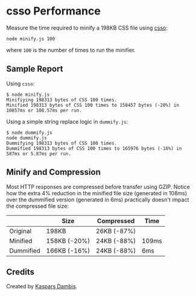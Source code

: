 # csso Performance

Measure the time required to minify a 198KB CSS file using [csso](https://github.com/css/csso):

    node minify.js 100

where `100` is the number of times to run the minifier.

## Sample Report

Using `csso`:

    $ node minify.js
    Minifiying 198313 bytes of CSS 100 times.
    Minified 198313 bytes of CSS 100 times to 158457 bytes (-20%) in 10857ms or 108.57ms per run.

Using a simple string replace logic in `dummify.js`:

    $ node dummify.js
    node dummify.js    
    Dummifying 198313 bytes of CSS 100 times.
    Dummified 198313 bytes of CSS 100 times to 165976 bytes (-16%) in 587ms or 5.87ms per run.

## Minify and Compression

Most HTTP responses are compressed before transfer using GZIP. Notice how the extra 4% reduction in the minified file size (generated in 108ms) over the dummified version (generated in 6ms) practically doesn't impact the compressed file size: 

|           | Size         | Compressed  | Time  |
|-----------|--------------|-------------|-------|
| Original  | 198KB        | 26KB (-87%) |       |
| Minified  | 158KB (-20%) | 24KB (-88%) | 109ms |
| Dummified | 166KB (-16%) | 24KB (-88%) | 6ms   |


## Credits

Created by [Kaspars Dambis](https://kaspars.net).
